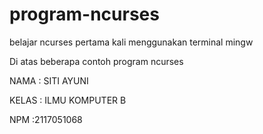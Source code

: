 # program-ncurses
belajar ncurses pertama kali menggunakan terminal mingw

 Di atas beberapa contoh program ncurses
 
 NAMA : SITI AYUNI 
 
 KELAS : ILMU KOMPUTER B
 
 NPM :2117051068
